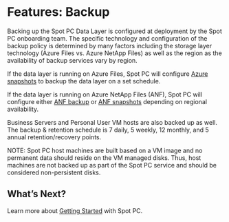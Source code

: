 <meta name=“robots” content=“noindex”>

# Features: Backup

Backing up the Spot PC Data Layer is configured at deployment by the Spot PC onboarding team. The specific technology and configuration of the backup policy is determined by many factors including the storage layer technology (Azure Files vs. Azure NetApp Files) as well as the region as the availability of backup services vary by region.

If the data layer is running on Azure Files, Spot PC will configure [Azure snapshots](https://docs.microsoft.com/en-us/azure/storage/files/storage-snapshots-files) to backup the data layer on a set schedule.

If the data layer is running on Azure NetApp Files (ANF), Spot PC will configure either [ANF backup](https://docs.microsoft.com/en-us/azure/azure-netapp-files/backup-introduction) or [ANF snapshots](https://docs.microsoft.com/en-us/azure/azure-netapp-files/snapshots-introduction) depending on regional availability.

Business Servers and Personal User VM hosts are also backed up as well. The backup & retention schedule is 7 daily, 5 weekly, 12 monthly, and 5 annual retention/recovery points.

NOTE: Spot PC host machines are built based on a VM image and no permanent data should reside on the VM managed disks. Thus, host machines are not backed up as part of the Spot PC service and should be considered non-persistent disks.

## What’s Next?

Learn more about [Getting Started](spot-pc/getting-started/) with Spot PC.
